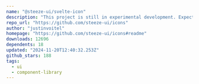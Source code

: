 ```yaml
---
name: "@steeze-ui/svelte-icon"
description: "This project is still in experimental development. Expect bugs and breaking changes!"
repo_url: "https://github.com/steeze-ui/icons"
author: "justinvoitel"
homepage: "https://github.com/steeze-ui/icons#readme"
downloads: 12696
dependents: 18
updated: "2024-11-20T12:40:32.253Z"
github_stars: 188
tags: 
  - ui
  - component-library
---
```


